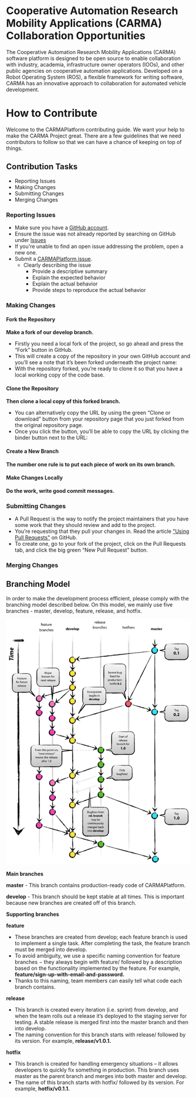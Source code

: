 # Cooperative Automation Research Mobility Applications (CARMA) Collaboration Opportunities

The Cooperative Automation Research Mobility Applications (CARMA) software platform is designed to be open source to enable collaboration with industry, academia, infrastructure owner operators (IOOs), and other public agencies on cooperative automation applications. Developed on a Robot Operating System (ROS), a flexible framework for writing software, CARMA has an innovative approach to collaboration for automated vehicle development.

# How to Contribute 

Welcome to the CARMAPlatform contributing guide. We want your help to make the CARMA Project great.
There are a few guidelines that we need contributors to follow so that we can have a chance of keeping on top of things.

## Contribution Tasks

* Reporting Issues
* Making Changes
* Submitting Changes
* Merging Changes

### Reporting Issues

* Make sure you have a [GitHub account](https://github.com/signup/free).
* Ensure the issue was not already reported by searching on GitHub under [Issues](https://github.com/usdot-fhwa-stol/CARMAPlatform/issues)
* If you're unable to find an open issue addressing the problem, open a new one.
* Submit a [CARMAPlatform issue](https://github.com/usdot-fhwa-stol/CARMAPlatform/issues/new).
  * Clearly describing the issue
    * Provide a descriptive summary
    * Explain the expected behavior
    * Explain the actual behavior
    * Provide steps to reproduce the actual behavior

### Making Changes

#### Fork the Repository
**Make a fork of our develop branch.** 

* Firstly you need a local fork of the project, so go ahead and press the “Fork” button in GitHub. 
* This will create a copy of the repository in your own GitHub account and you’ll see a note that it’s been forked underneath the project name:
* With the repository forked, you’re ready to clone it so that you have a local working copy of the code base.
 
#### Clone the Repository
**Then clone a local copy of this forked branch.**
* You can alternatively copy the URL by using the green “Clone or download” button from your repository page that you just forked from the original repository page. 
* Once you click the button, you’ll be able to copy the URL by clicking the binder button next to the URL:

#### Create a New Branch
**The number one rule is to put each piece of work on its own branch.**

#### Make Changes Locally
**Do the work, write good commit messages.**

### Submitting Changes
* A Pull Request is the way to notify the project maintainers that you have some work that they should review and add to the project. 
* You’re requesting that they pull your changes in. Read the article ["Using Pull Requests"](https://help.github.com/articles/using-pull-requests) on GitHub.
* To create one, go to your fork of the project, click on the Pull Requests tab, and click the big green “New Pull Request” button.

### Merging Changes

## Branching Model
In order to make the development process efficient, please comply with the branching model described below. On this model, we mainly use five branches - master, develop, feature, release, and hotfix.

![Branching Workflow](docs/image/Git_Workflow.png)

**Main branches**

**master** - This branch contains production-ready code of CARMAPlatform.

**develop** - This branch should be kept stable at all times. This is important because new branches are created off of this branch.

**Supporting branches**

**feature**
* These branches are created from develop; each feature branch is used to implement a single task. After completing the task, the feature branch must be merged into develop.
* To avoid ambiguity, we use a specific naming convention for feature branches − they always begin with feature/ followed by a description based on the functionality implemented by the feature. For example, **feature/sign-up-with-email-and-password.** 
* Thanks to this naming, team members can easily tell what code each branch contains.

**release**
* This branch is created every iteration (i.e. sprint) from develop, and when the team rolls out a release it’s deployed to the staging server for testing. A stable release is merged first into the master branch and then into develop.
* The naming convention for this branch starts with release/ followed by its version. For example, **release/v1.0.1.**

**hotfix**
* This branch is created for handling emergency situations – it allows developers to quickly fix something in production. This branch uses master as the parent branch and merges into both master and develop.
* The name of this branch starts with hotfix/ followed by its version. For example, **hotfix/v0.1.1.**











